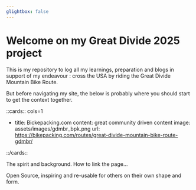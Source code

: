 ```yaml
---
glightbox: false
---
```


# Welcome on my Great Divide 2025 project

This is my repository to log all my learnings, preparation and blogs in support of my endeavour : cross the USA by riding the Great Divide Mountain Bike Route.

But before navigating my site, the below is probably where you should start to get the context together.

::cards:: cols=1

- title: Bickepacking.com
  content: great community driven content
  image: assets/images/gdmbr_bpk.png
  url: https://bikepacking.com/routes/great-divide-mountain-bike-route-gdmbr/

::/cards::



The spirit and background.
How to link the page...

Open Source, inspiring and re-usable for others on their own shape and form.